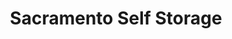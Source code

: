 ---
title: "Sacramento Self Storage"
url: /sacramento/sacramento-self-storage/
shop: storage rental
---